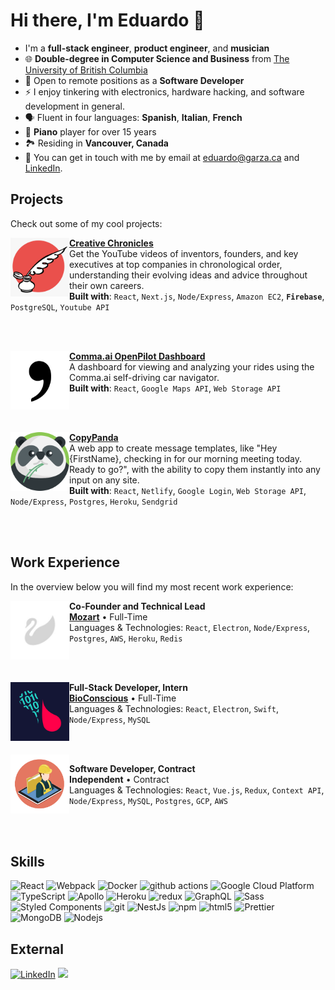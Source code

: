 <h1>Hi there, I'm Eduardo 👋</h1>

- I'm a **full-stack engineer**, **product engineer**, and **musician**
- 🌐 **Double-degree in Computer Science and Business** from [The University of British Columbia](https://www.ubc.ca)
- 💼 Open to remote positions as a **Software Developer**
- ⚡ I enjoy tinkering with electronics, hardware hacking, and software development in general.
- 🗣️ Fluent in four languages: **Spanish**, **Italian**, **French**
- 🎹 **Piano** player for over 15 years
- 🏞️ Residing in **Vancouver, Canada**
- 💬 You can get in touch with me by email at [eduardo@garza.ca](mailto:eduardo@garza.ca) and [LinkedIn](https://www.linkedin.com/in/eduardocgarza).

<h2>Projects</h2>

Check out some of my cool projects:

[<img align="left" height="94px" width="94px" alt="CC" src="https://github.com/eduardocgarza/eduardocgarza/blob/main/logo-creative-chronicles.png?raw=true"/>](https://creativechronicles.org)

[**Creative Chronicles**](https://creativechronicles.org) \
Get the YouTube videos of inventors, founders, and key executives at top companies in chronological order, understanding their evolving ideas and advice throughout their own careers. \
**Built with**: `React`, `Next.js`, `Node/Express`, `Amazon EC2`, ****`Firebase`****, `PostgreSQL`, `Youtube API`

<br/>
<br/>

[<img align="left" height="94px" width="94px" alt="Comma.ai" src="https://github.com/eduardocgarza/eduardocgarza/blob/main/logo-comma.jpeg?raw=true"/>](https://openpilot.netlify.app)

[**Comma.ai OpenPilot Dashboard**](https://openpilot.netlify.app) \
A dashboard for viewing and analyzing your rides using the Comma.ai self-driving car navigator. \
**Built with**: `React`, `Google Maps API`, `Web Storage API`

<br/>
<br/>

[<img align="left" height="94px" width="94px" alt="CopyPanda" src="https://github.com/eduardocgarza/eduardocgarza/blob/main/logo-copypanda.png?raw=true"/>](https://copypanda.co)

[**CopyPanda**](https://copypanda.co) \
A web app to create message templates, like "Hey {FirstName}, checking in for our morning meeting today. Ready to go?", with the ability to copy them instantly into any input on any site. \
**Built with**: `React`, `Netlify`, `Google Login`, `Web Storage API`, `Node/Express`, `Postgres`, `Heroku`, `Sendgrid`

<br/>
<br/>

<h2>Work Experience</h2>

In the overview below you will find my most recent work experience:

[<img align="left" height="94px" width="94px" alt="Mozart" src="https://github.com/eduardocgarza/eduardocgarza/blob/main/logo-mozart.jpg?raw=true"/>](https://mozartpianos.com)

**Co-Founder and Technical Lead** \
[**Mozart**](https://mozartpianos.com) • Full-Time \
Languages & Technologies: `React`, `Electron`, `Node/Express`, `Postgres`, `AWS`, `Heroku`, `Redis`

<br/>
<br/>

[<img align="left" height="94px" width="94px" alt="BioConscious" src="https://github.com/eduardocgarza/eduardocgarza/blob/main/logo-bioconscious.png?raw=true"/>](https://www.bioconscious.tech)

**Full-Stack Developer, Intern** \
[**BioConscious**](https://www.bioconscious.tech) • Full-Time \
Languages & Technologies: `React`, `Electron`, `Swift`, `Node/Express`, `MySQL`

<br/>
<br/>

<img align="left" height="94px" width="94px" alt="Contractor" src="https://github.com/eduardocgarza/eduardocgarza/blob/main/logo-contractor.png?raw=true"/>

**Software Developer, Contract** \
**Independent** • Contract \
Languages & Technologies: `React`, `Vue.js`, `Redux`, `Context API`, `Node/Express`, `MySQL`, `Postgres`, `GCP`, `AWS`

<br/>
<br/>

<h2>Skills</h2>

<p>
  <img alt="React" src="https://img.shields.io/badge/-React-45b8d8?style=flat-square&logo=react&logoColor=white" />
  <img alt="Webpack" src="https://img.shields.io/badge/-Webpack-8DD6F9?style=flat-square&logo=webpack&logoColor=white" /> 
  <img alt="Docker" src="https://img.shields.io/badge/-Docker-46a2f1?style=flat-square&logo=docker&logoColor=white" />
  <img alt="github actions" src="https://img.shields.io/badge/-Github_Actions-2088FF?style=flat-square&logo=github-actions&logoColor=white" />
  <img alt="Google Cloud Platform" src="https://img.shields.io/badge/-Google_Cloud_Platform-1a73e8?style=flat-square&logo=google-cloud&logoColor=white" />
  <img alt="TypeScript" src="https://img.shields.io/badge/-TypeScript-007ACC?style=flat-square&logo=typescript&logoColor=white" />
  <img alt="Apollo" src="https://img.shields.io/badge/-Apollo%20GraphQL-311C87?style=flat-square&logo=apollo-graphql&logoColor=white" />
  <img alt="Heroku" src="https://img.shields.io/badge/-Heroku-430098?style=flat-square&logo=heroku&logoColor=white" />
  <img alt="redux" src="https://img.shields.io/badge/-Redux-764ABC?style=flat-square&logo=redux&logoColor=white" />
  <img alt="GraphQL" src="https://img.shields.io/badge/-GraphQL-E10098?style=flat-square&logo=graphql&logoColor=white" />
  <img alt="Sass" src="https://img.shields.io/badge/-Sass-CC6699?style=flat-square&logo=sass&logoColor=white" />
  <img alt="Styled Components" src="https://img.shields.io/badge/-Styled_Components-db7092?style=flat-square&logo=styled-components&logoColor=white" />
  <img alt="git" src="https://img.shields.io/badge/-Git-F05032?style=flat-square&logo=git&logoColor=white" />
  <img alt="NestJs" src="https://img.shields.io/badge/-NestJs-ea2845?style=flat-square&logo=nestjs&logoColor=white" />
  <img alt="npm" src="https://img.shields.io/badge/-NPM-CB3837?style=flat-square&logo=npm&logoColor=white" />
  <img alt="html5" src="https://img.shields.io/badge/-HTML5-E34F26?style=flat-square&logo=html5&logoColor=white" />
  <img alt="Prettier" src="https://img.shields.io/badge/-Prettier-F7B93E?style=flat-square&logo=prettier&logoColor=white" />
  <img alt="MongoDB" src="https://img.shields.io/badge/-MongoDB-13aa52?style=flat-square&logo=mongodb&logoColor=white" />
  <img alt="Nodejs" src="https://img.shields.io/badge/-Nodejs-43853d?style=flat-square&logo=Node.js&logoColor=white" />
</p>

<h2>External</h2>
<p>
  <a href="https://www.linkedin.com/in/eduardocgarza" target="_blank"
    ><img
      alt="LinkedIn"
      src="https://img.shields.io/badge/linkedin-%230077B5.svg?&style=for-the-badge&logo=linkedin&logoColor=white"
  /></a>
  <!--<a href="https://twitter.com/eduardocgarza" target="_blank"
    ><img
      alt="Twitter"
      src="https://img.shields.io/badge/twitter-%231DA1F2.svg?&style=for-the-badge&logo=twitter&logoColor=white"
  /></a>-->
  <a href="https://www.youtube.com/@eduardocgarza"
    ><img
      src="https://img.shields.io/badge/youtube-%2312100E.svg?&style=for-the-badge&logo=youtube&logoColor=white"
  /></a>
</p>

<!--
<h2>Publications</h2>
<ul>
  <li>
    <a
      href="https://medium.com/better-programming/create-your-first-ethereum-smart-contract-with-remix-ide-667e46e81901"
      ><b> Create Your First Ethereum Smart Contract With Remix IDE</b></a
    ><br /><i>Build a Blockchain-powered chat from your browser!.</i>
  </li>
  <li>
    <a
      href="https://medium.com/@th.guibert/how-to-create-a-self-updating-readme-md-for-your-github-profile-f8b05744ca91"
      ><b>
        How to Create a Self-Updating README.md for Your GitHub Profile</b
      ></a
    ><br /><i>A good tutorial to do your first steps with GitHub Actions</i>
  </li>
  <li>
    <a
      href="https://medium.com/better-programming/how-you-should-structure-your-react-applications-e7dd32375a98"
      ><b> How You Should Structure Your React Applications</b></a
    ><br /><i>A matter of taste, sure, but here is an approach that scales.</i>
  </li>
  <li>
    <a
      href="https://medium.com/better-programming/pro-tips-to-help-you-get-started-with-your-side-project-15d01b76e0d8"
      ><b>Pro Tips to Help You Get Started With Your Side Project</b></a
    ><br /><i
      >Begin with solid foundations to keep the excitement kicking in...</i
    >
  </li>
  <li>
    <a
      href="https://medium.com/better-programming/how-to-take-care-of-your-personal-branding-as-a-programmer-2d3aeba56cb9"
      ><b>How to Take Care of Your Personal Branding as a Programmer</b></a
    ><br /><i>It’s more than just refreshing your resume</i>
  </li>
  <li>
    <a
      href="https://medium.com/better-programming/8-new-features-shipping-with-es2020-7a2721f710fb"
      ><b>7 New Features Shipping With ES2020</b></a
    ><br /><i
      >GlobalThis, optional chaining, private fields in classes, the nullish
      coalescing operator, and more</i
    >
  </li>
</ul>
-->
